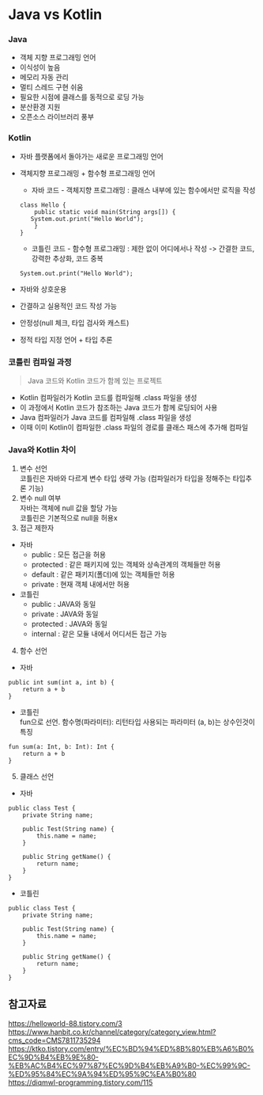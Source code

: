 # Java vs Kotlin

### Java
- 객체 지향 프로그래밍 언어
- 이식성이 높음
- 메모리 자동 관리
- 멀티 스레드 구현 쉬움
- 필요한 시점에 클래스를 동적으로 로딩 가능
- 분산환경 지원
- 오픈소스 라이브러리 풍부

### Kotlin
- 자바 플랫폼에서 돌아가는 새로운 프로그래밍 언어
- 객체지향 프로그래밍 + 함수형 프로그래밍 언어

    - 자바 코드 - 객체지향 프로그래밍 : 클래스 내부에 있는 함수에서만 로직을 작성
    ```
    class Hello {
        public static void main(String args[]) {
       System.out.print("Hello World");
        }
    }
    ```
    - 코틀린 코드 - 함수형 프로그래밍 : 제한 없이 어디에서나 작성 -> 간결한 코드, 강력한 추상화, 코드 중복
    ```
    System.out.print("Hello World");
    ```
- 자바와 상호운용
- 간결하고 실용적인 코드 작성 가능
- 안정성(null 체크, 타입 검사와 캐스트)
- 정적 타입 지정 언어 + 타입 추론

### 코틀린 컴파일 과정
> Java 코드와 Kotlin 코드가 함께 있는 프로젝트


- Kotlin 컴파일러가 Kotlin 코드를 컴파일해 .class 파일을 생성
- 이 과정에서 Kotlin 코드가 참조하는 Java 코드가 함께 로딩되어 사용
- Java 컴파일러가 Java 코드를 컴파일해 .class 파일을 생성
- 이때 이미 Kotlin이 컴파일한 .class 파일의 경로를 클래스 패스에 추가해 컴파일

### Java와 Kotlin 차이
1. 변수 선언 </br>
코틀린은 자바와 다르게 변수 타입 생략 가능 (컴파일러가 타입을 정해주는 타입추론 기능)
2. 변수 null 여부</br>
자바는 객체에 null 값을 할당 가능  </br>
코틀린은 기본적으로 null을 허용x
3. 접근 제한자
- 자바
    - public    : 모든 접근을 허용
    - protected : 같은 패키지에 있는 객체와 상속관계의 객체들만 허용
    - default   : 같은 패키지(폴더)에 있는 객체들만 허용
    - private   : 현재 객체 내에서만 허용
- 코틀린 
    - public		: JAVA와 동일
    - private		: JAVA와 동일
    - protected	: JAVA와 동일
    - internal	: 같은 모듈 내에서 어디서든 접근 가능
4. 함수 선언
- 자바 </br>
```
public int sum(int a, int b) {
	return a + b
}
```
- 코틀린 </br>
fun으로 선언. 함수명(파라미터): 리턴타입
사용되는 파라미터 (a, b)는 상수인것이 특징
```
fun sum(a: Int, b: Int): Int {
    return a + b
}
```
5. 클래스 선언
- 자바
```
public class Test {
    private String name;

    public Test(String name) {
        this.name = name;
    }
    
    public String getName() {
    	return name;
    }
}
```
- 코틀린
```
public class Test {
    private String name;

    public Test(String name) {
        this.name = name;
    }
    
    public String getName() {
    	return name;
    }
}
```
## 참고자료
https://helloworld-88.tistory.com/3</br>
https://www.hanbit.co.kr/channel/category/category_view.html?cms_code=CMS7811735294</br>
https://ktko.tistory.com/entry/%EC%BD%94%ED%8B%80%EB%A6%B0%EC%9D%B4%EB%9E%80-%EB%AC%B4%EC%97%87%EC%9D%B4%EB%A9%B0-%EC%99%9C-%ED%95%84%EC%9A%94%ED%95%9C%EA%B0%80 </br>
https://diqmwl-programming.tistory.com/115
 